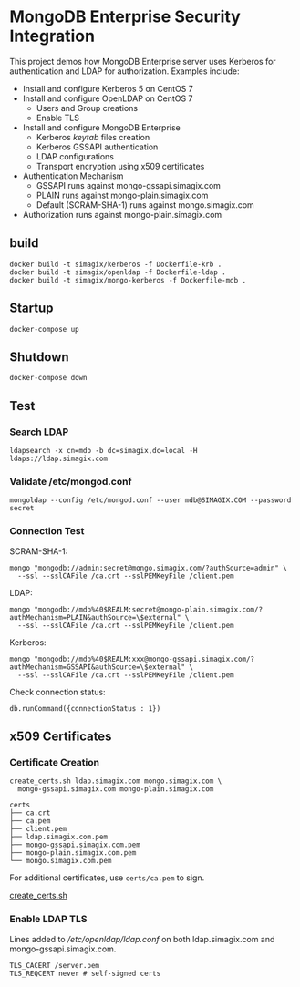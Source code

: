 # MongoDB Enterprise Security Integration
This project demos how MongoDB Enterprise server uses Kerberos for authentication and LDAP for authorization.  Examples include:

- Install and configure Kerberos 5 on CentOS 7
- Install and configure OpenLDAP on CentOS 7
  - Users and Group creations
  - Enable TLS
- Install and configure MongoDB Enterprise
  - Kerberos *keytab* files creation
  - Kerberos GSSAPI authentication
  - LDAP configurations
  - Transport encryption using x509 certificates
- Authentication Mechanism
  - GSSAPI runs against mongo-gssapi.simagix.com
  - PLAIN runs against mongo-plain.simagix.com
  - Default (SCRAM-SHA-1) runs against mongo.simagix.com
- Authorization runs against mongo-plain.simagix.com

## build
```
docker build -t simagix/kerberos -f Dockerfile-krb .
docker build -t simagix/openldap -f Dockerfile-ldap .
docker build -t simagix/mongo-kerberos -f Dockerfile-mdb .
```

## Startup
```
docker-compose up
```

## Shutdown
```
docker-compose down
```

## Test
### Search LDAP
```
ldapsearch -x cn=mdb -b dc=simagix,dc=local -H ldaps://ldap.simagix.com
```

### Validate /etc/mongod.conf
```
mongoldap --config /etc/mongod.conf --user mdb@SIMAGIX.COM --password secret
```

### Connection Test
SCRAM-SHA-1:

```
mongo "mongodb://admin:secret@mongo.simagix.com/?authSource=admin" \
  --ssl --sslCAFile /ca.crt --sslPEMKeyFile /client.pem
```

LDAP:

```
mongo "mongodb://mdb%40$REALM:secret@mongo-plain.simagix.com/?authMechanism=PLAIN&authSource=\$external" \
  --ssl --sslCAFile /ca.crt --sslPEMKeyFile /client.pem
```

Kerberos:

```
mongo "mongodb://mdb%40$REALM:xxx@mongo-gssapi.simagix.com/?authMechanism=GSSAPI&authSource=\$external" \
  --ssl --sslCAFile /ca.crt --sslPEMKeyFile /client.pem
```

Check connection status:
```
db.runCommand({connectionStatus : 1})
```

## x509 Certificates
### Certificate Creation
```
create_certs.sh ldap.simagix.com mongo.simagix.com \
  mongo-gssapi.simagix.com mongo-plain.simagix.com

certs
├── ca.crt
├── ca.pem
├── client.pem
├── ldap.simagix.com.pem
├── mongo-gssapi.simagix.com.pem
├── mongo-plain.simagix.com.pem
└── mongo.simagix.com.pem
```
For additional certificates, use `certs/ca.pem` to sign.

[create_certs.sh](https://github.com/simagix/mongodb-utils/blob/master/certificates/create_certs.sh)

### Enable LDAP TLS
Lines added to */etc/openldap/ldap.conf* on both ldap.simagix.com and mongo-gssapi.simagix.com.

```
TLS_CACERT /server.pem
TLS_REQCERT never # self-signed certs
```
